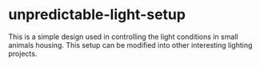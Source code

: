 # unpredictable-light-setup
This is a simple design used in controlling the light conditions in small animals housing. This setup can be modified into other interesting lighting projects.
